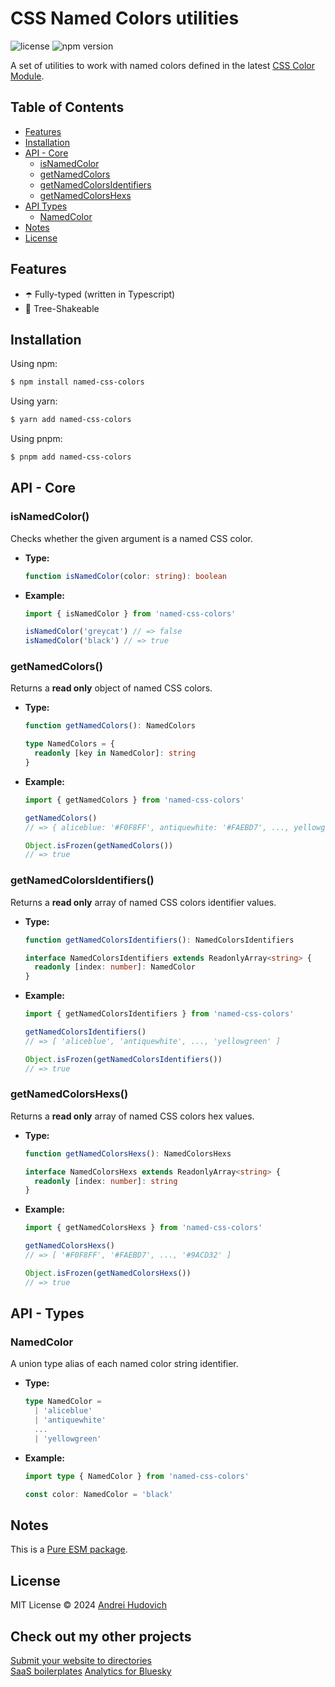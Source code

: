 # CSS Named Colors utilities

![license](https://img.shields.io/github/license/andrei-hudovich/named-css-colors?color=FCA311&label=)
![npm version](https://img.shields.io/github/package-json/v/andrei-hudovich/named-css-colors/main?color=FCA311&label=)

A set of utilities to work with named colors defined in the latest [CSS Color Module](https://w3c.github.io/csswg-drafts/css-color/#named-colors).


## Table of Contents

- [Features](#features)
- [Installation](#installation)
- [API - Core](#api---core)
  - [isNamedColor](#isnamedcolor)
  - [getNamedColors](#getnamedcolors)
  - [getNamedColorsIdentifiers](#getnamedcolorsidentifiers)
  - [getNamedColorsHexs](#getnamedcolorshexs)
- [API Types](#api---types)
  - [NamedColor](#namedcolor)
- [Notes](#notes)
- [License](#license)


## Features

- ☂️ Fully-typed (written in Typescript)
- 🌳 Tree-Shakeable


## Installation

Using npm:
```sh
$ npm install named-css-colors
```

Using yarn:
```sh
$ yarn add named-css-colors
```

Using pnpm:
```sh
$ pnpm add named-css-colors
```


## API - Core

### isNamedColor()

Checks whether the given argument is a named CSS color.

- **Type:**

  ```ts
  function isNamedColor(color: string): boolean
  ```

- **Example:**

  ```ts
  import { isNamedColor } from 'named-css-colors'

  isNamedColor('greycat') // => false
  isNamedColor('black') // => true
  ```
  
### getNamedColors()

Returns a **read only** object of named CSS colors.

- **Type:**

  ```ts
  function getNamedColors(): NamedColors
  
  type NamedColors = {
    readonly [key in NamedColor]: string
  }
  ```

- **Example:**

  ```ts
  import { getNamedColors } from 'named-css-colors'

  getNamedColors()
  // => { aliceblue: '#F0F8FF', antiquewhite: '#FAEBD7', ..., yellowgreen: '#9ACD32' }
  
  Object.isFrozen(getNamedColors())
  // => true
  ```
 
### getNamedColorsIdentifiers()

Returns a **read only** array of named CSS colors identifier values.

- **Type:**

  ```ts
  function getNamedColorsIdentifiers(): NamedColorsIdentifiers
  
  interface NamedColorsIdentifiers extends ReadonlyArray<string> {
    readonly [index: number]: NamedColor
  }
  ```

- **Example:**

  ```ts
  import { getNamedColorsIdentifiers } from 'named-css-colors'

  getNamedColorsIdentifiers()
  // => [ 'aliceblue', 'antiquewhite', ..., 'yellowgreen' ]
  
  Object.isFrozen(getNamedColorsIdentifiers())
  // => true
  ```

### getNamedColorsHexs()

Returns a **read only** array of named CSS colors hex values.

- **Type:**

  ```ts
  function getNamedColorsHexs(): NamedColorsHexs
  
  interface NamedColorsHexs extends ReadonlyArray<string> {
    readonly [index: number]: string
  }
  ```

- **Example:**

  ```ts
  import { getNamedColorsHexs } from 'named-css-colors'

  getNamedColorsHexs()
  // => [ '#F0F8FF', '#FAEBD7', ..., '#9ACD32' ]
  
  Object.isFrozen(getNamedColorsHexs())
  // => true
  ```


## API - Types

### NamedColor

A union type alias of each named color string identifier.

- **Type:**

  ```ts
  type NamedColor =
    | 'aliceblue'
    | 'antiquewhite'
    ...
    | 'yellowgreen'
  ```

- **Example:**

  ```ts
  import type { NamedColor } from 'named-css-colors'

  const color: NamedColor = 'black'
  ```


## Notes

This is a [Pure ESM package](https://gist.github.com/sindresorhus/a39789f98801d908bbc7ff3ecc99d99c).


## License

MIT License © 2024 [Andrei Hudovich](https://hudovich.dev)

## Check out my other projects

[Submit your website to directories](https://listingcat.com)  
[SaaS boilerplates](https://getboilerplates.com)
[Analytics for Bluesky](https://blueskymeter.com)
